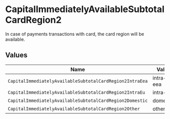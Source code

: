 # CapitalImmediatelyAvailableSubtotalCardRegion2

In case of payments transactions with card, the card region will be available.


## Values

| Name                                                     | Value                                                    |
| -------------------------------------------------------- | -------------------------------------------------------- |
| `CapitalImmediatelyAvailableSubtotalCardRegion2IntraEea` | intra-eea                                                |
| `CapitalImmediatelyAvailableSubtotalCardRegion2IntraEu`  | intra-eu                                                 |
| `CapitalImmediatelyAvailableSubtotalCardRegion2Domestic` | domestic                                                 |
| `CapitalImmediatelyAvailableSubtotalCardRegion2Other`    | other                                                    |